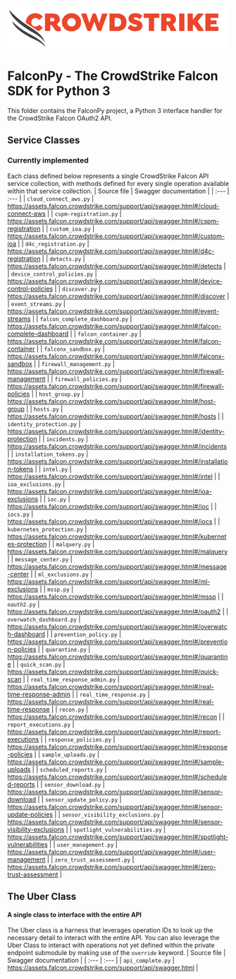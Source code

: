 ![CrowdStrike Falcon](https://raw.githubusercontent.com/CrowdStrike/falconpy/main/docs/asset/cs-logo.png)
# FalconPy - The CrowdStrike Falcon SDK for Python 3
This folder contains the FalconPy project, a Python 3 interface handler for the CrowdStrike Falcon OAuth2 API.

## Service Classes
### Currently implemented
Each class defined below represents a single CrowdStrike Falcon API service collection, with methods defined
for every single operation available within that service collection.
| Source file | Swagger documentation |
| :--- | :--- |
| `cloud_connect_aws.py` | https://assets.falcon.crowdstrike.com/support/api/swagger.html#/cloud-connect-aws |
| `cspm-registration.py` | https://assets.falcon.crowdstrike.com/support/api/swagger.html#/cspm-registration |
| `custom_ioa.py` | https://assets.falcon.crowdstrike.com/support/api/swagger.html#/custom-ioa |
| `d4c_registration.py` | https://assets.falcon.crowdstrike.com/support/api/swagger.html#/d4c-registration |
| `detects.py` | https://assets.falcon.crowdstrike.com/support/api/swagger.html#/detects |
| `device_control_policies.py` | https://assets.falcon.crowdstrike.com/support/api/swagger.html#/device-control-policies |
| `discover.py` | https://assets.falcon.crowdstrike.com/support/api/swagger.html#/discover |
| `event_streams.py` | https://assets.falcon.crowdstrike.com/support/api/swagger.html#/event-streams |
| `falcon_complete_dashboard.py` | https://assets.falcon.crowdstrike.com/support/api/swagger.html#/falcon-complete-dashboard |
| `falcon_container.py` | https://assets.falcon.crowdstrike.com/support/api/swagger.html#/falcon-container |
| `falconx_sandbox.py` | https://assets.falcon.crowdstrike.com/support/api/swagger.html#/falconx-sandbox |
| `firewall_management.py` | https://assets.falcon.crowdstrike.com/support/api/swagger.html#/firewall-management |
| `firewall_policies.py` | https://assets.falcon.crowdstrike.com/support/api/swagger.html#/firewall-policies |
| `host_group.py` | https://assets.falcon.crowdstrike.com/support/api/swagger.html#/host-group |
| `hosts.py` | https://assets.falcon.crowdstrike.com/support/api/swagger.html#/hosts |
| `identity_protection.py` | https://assets.falcon.crowdstrike.com/support/api/swagger.html#/identity-protection |
| `incidents.py` | https://assets.falcon.crowdstrike.com/support/api/swagger.html#/incidents |
| `installation_tokens.py` | https://assets.falcon.crowdstrike.com/support/api/swagger.html#/installation-tokens |
| `intel.py` | https://assets.falcon.crowdstrike.com/support/api/swagger.html#/intel |
| `ioa_exclusions.py` | https://assets.falcon.crowdstrike.com/support/api/swagger.html#/ioa-exclusions |
| `ioc.py` | https://assets.falcon.crowdstrike.com/support/api/swagger.html#/ioc |
| `iocs.py` | https://assets.falcon.crowdstrike.com/support/api/swagger.html#/iocs |
| `kubernetes_protection.py` | https://assets.falcon.crowdstrike.com/support/api/swagger.html#/kubernetes-protection |
| `malquery.py` | https://assets.falcon.crowdstrike.com/support/api/swagger.html#/malquery |
| `message_center.py` | https://assets.falcon.crowdstrike.com/support/api/swagger.html#/message-center |
| `ml_exclusions.py` | https://assets.falcon.crowdstrike.com/support/api/swagger.html#/ml-exclusions |
| `mssp.py` | https://assets.falcon.crowdstrike.com/support/api/swagger.html#/mssp |
| `oauth2.py` | https://assets.falcon.crowdstrike.com/support/api/swagger.html#/oauth2 |
| `overwatch_dashboard.py` | https://assets.falcon.crowdstrike.com/support/api/swagger.html#/overwatch-dashboard |
| `prevention_policy.py` | https://assets.falcon.crowdstrike.com/support/api/swagger.html#/prevention-policies |
| `quarantine.py` | https://assets.falcon.crowdstrike.com/support/api/swagger.html#/quarantine |
| `quick_scan.py` | https://assets.falcon.crowdstrike.com/support/api/swagger.html#/quick-scan |
| `real_time_response_admin.py` | https://assets.falcon.crowdstrike.com/support/api/swagger.html#/real-time-response-admin |
| `real_time_response.py` | https://assets.falcon.crowdstrike.com/support/api/swagger.html#/real-time-response |
| `recon.py` | https://assets.falcon.crowdstrike.com/support/api/swagger.html#/recon |
| `report_executions.py` | https://assets.falcon.crowdstrike.com/support/api/swagger.html#/report-executions |
| `response_policies.py` | https://assets.falcon.crowdstrike.com/support/api/swagger.html#/response-policies |
| `sample_uploads.py` | https://assets.falcon.crowdstrike.com/support/api/swagger.html#/sample-uploads |
| `scheduled_reports.py` | https://assets.falcon.crowdstrike.com/support/api/swagger.html#/scheduled-reports |
| `sensor_download.py` | https://assets.falcon.crowdstrike.com/support/api/swagger.html#/sensor-download |
| `sensor_update_policy.py` | https://assets.falcon.crowdstrike.com/support/api/swagger.html#/sensor-update-policies |
| `sensor_visibility_exclusions.py` | https://assets.falcon.crowdstrike.com/support/api/swagger.html#/sensor-visibility-exclusions |
| `spotlight_vulnerabilities.py` | https://assets.falcon.crowdstrike.com/support/api/swagger.html#/spotlight-vulnerabilities |
| `user_management.py` | https://assets.falcon.crowdstrike.com/support/api/swagger.html#/user-management |
| `zero_trust_assessment.py` | https://assets.falcon.crowdstrike.com/support/api/swagger.html#/zero-trust-assessment |

## The Uber Class
#### A single class to interface with the entire API
The Uber class is a harness that leverages operation IDs to look up the necessary detail to interact with the entire API.
You can also leverage the Uber Class to interact with operations not yet defined within the private endpoint submodule by
making use of the `override` keyword.
| Source file | Swagger documentation |
| :--- | :--- |
| `api_complete.py` | https://assets.falcon.crowdstrike.com/support/api/swagger.html |
